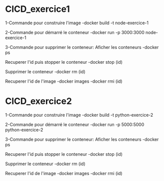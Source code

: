 # CICD_exercice1

1-Commande pour construire l'image 
-docker build -t node-exercice-1

2-Commande pour démarré le conteneur
-docker run -p 3000:3000 node-exercice-1

3-Commande pour supprimer le conteneur:
Aficher les conteneurs
-docker ps

Recuperer l'id puis stopper le conteneur
-docker stop (id)

Supprimer le conteneur
-docker rm (id)

Recuperer l'id de l'image
-docker images
-docker rmi (id)


# CICD_exercice2
1-Commande pour construire l'image 
-docker build -t python-exercice-2

2-Commande pour démarré le conteneur
-docker run -p 5000:5000 python-exercice-2

3-Commande pour supprimer le conteneur:
Aficher les conteneurs
-docker ps

Recuperer l'id puis stopper le conteneur
-docker stop (id)

Supprimer le conteneur
-docker rm (id)

Recuperer l'id de l'image
-docker images
-docker rmi (id)
